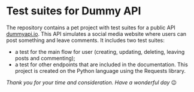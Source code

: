 # Test suites for Dummy API
The repository contains a pet project with test suites for a public API [dummyapi.io](https://dummyapi.io/docs). This API simulates a social media website where users can post something and leave comments.
It includes two test suites:
-	a test for the main flow for user (creating, updating, deleting, leaving posts and commenting);
-	a test for other endpoints that are included in the documentation.
This project is created on the Python language using the Requests library.

*Thank you for your time and consideration. Have a wonderful day*  :wink:
